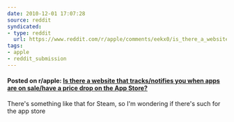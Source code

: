 ```yaml
---
date: 2010-12-01 17:07:28
source: reddit
syndicated:
- type: reddit
  url: https://www.reddit.com/r/apple/comments/eekx0/is_there_a_website_that_tracksnotifies_you_when/
tags:
- apple
- reddit_submission
---
```


#### Posted on r/apple: [Is there a website that tracks/notifies you when apps are on sale/have a price drop on the App Store?](https://reddit.com/r/apple/comments/eekx0/is_there_a_website_that_tracksnotifies_you_when/)

There's something like that for Steam, so I'm wondering if there's such for the app store
